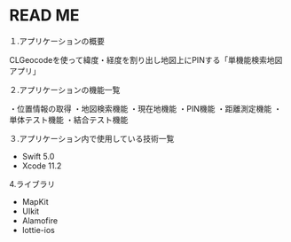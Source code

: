 # READ ME

１.アプリケーションの概要 

CLGeocodeを使って緯度・経度を割り出し地図上にPINする「単機能検索地図アプリ」

２.アプリケーションの機能一覧

・位置情報の取得
・地図検索機能
・現在地機能
・PIN機能
・距離測定機能
・単体テスト機能
・結合テスト機能

３.アプリケーション内で使用している技術一覧

* Swift
  5.0
* Xcode
  11.2

4.ライブラリ

*  MapKit
*  UIkit
*  Alamofire
*  lottie-ios
